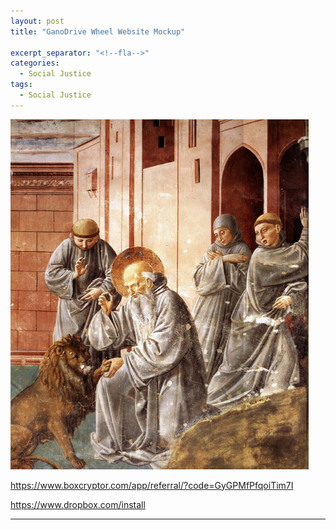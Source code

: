 ```yaml
---
layout: post
title: "GanoDrive Wheel Website Mockup"

excerpt_separator: "<!--fla-->"
categories:
  - Social Justice
tags:
  - Social Justice
---
```



<img alt="Luis_Tristán_-_St_Jerome_Doing_Penance_in_his_Study 1620" title="“The King will reply, ‘Truly I tell you, whatever you did for one of the least of these brothers and sisters of mine, you did for me.’ Matthew 25:40" src="https://raw.githubusercontent.com/VanitasVanitatum/VanitasVanitatum.github.io/master/images/Social_Justice.png"/>



https://www.boxcryptor.com/app/referral/?code=GyGPMfPfqoiTim7I

https://www.dropbox.com/install





___


